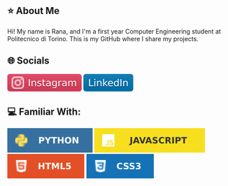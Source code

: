 ## ⭐ About Me

Hi! My name is Rana, and I'm a first year Computer Engineering student at Politecnico di Torino. This is my GitHub where I share my projects.

## 🌐 Socials

<span><a href="https://www.instagram.com/ranakara.py?igsh=aTVueDFnMjl1ZXlp&utm_source=qr" target="_blank"><img src="/icons/instagram.svg" alt="Instagram"></a></span>
<span><a href="https://linkedin.com/in/rana-kara/" target="_blank"><img src="/icons/linkedin.svg" alt="LinkedIn"></a></span>

## 💻 Familiar With:

<img src="/icons/python.svg"/> <img src="/icons/javascript.svg"/> <img src="/icons/html.svg"/> <img src="/icons/css.svg"/> 
